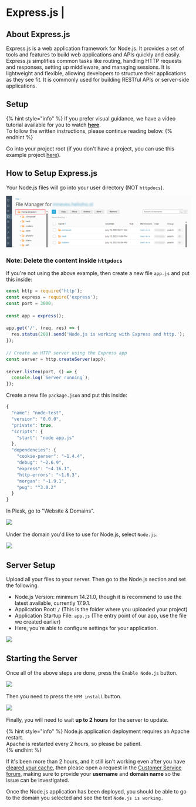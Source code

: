 # Express.js                        |

## About Express.js
Express.js is a web application framework for Node.js. It provides a set of tools and features to build web applications and APIs quickly and easily. Express.js simplifies common tasks like routing, handling HTTP requests and responses, setting up middleware, and managing sessions. It is lightweight and flexible, allowing developers to structure their applications as they see fit. It is commonly used for building RESTful APIs or server-side applications.

## Setup

{% hint style="info" %}
If you prefer visual guidance, we have a video tutorial available for you to watch **[here](https://www.youtube.com/watch?v=Ak2yI8w-mew&ab_channel=HelioHost)**.  
To follow the written instructions, please continue reading below.
{% endhint %}

Go into your project root (if you don't have a project, you can use this example project [here](https://github.com/HelioNetworks/Node.JS-Example)).

## How to Setup Express.js

Your Node.js files will go into your user directory (NOT `httpdocs`).

![](../../.gitbook/assets/plesk_file_manager.png)

### Note: Delete the content inside `httpdocs`

If you're not using the above example, then create a new file `app.js` and put this inside:

```javascript
const http = require('http');
const express = require('express');
const port = 3000;

const app = express();

app.get('/', (req, res) => {
  res.status(200).send('Node.js is working with Express and http.');
});

// Create an HTTP server using the Express app
const server = http.createServer(app);

server.listen(port, () => {
  console.log(`Server running`);
});
```

Create a new file `package.json` and put this inside:

```javascript
{
  "name": "node-test",
  "version": "0.0.0",
  "private": true,
  "scripts": {
    "start": "node app.js"
  },
  "dependencies": {
    "cookie-parser": "~1.4.4",
    "debug": "~2.6.9",
    "express": "~4.16.1",
    "http-errors": "~1.6.3",
    "morgan": "~1.9.1",
    "pug": "^3.0.2"
  }
}
```

In Plesk, go to "Website & Domains".

![](../../.gitbook/assets/WebsitesAndDomains.png)

Under the domain you'd like to use for Node.js, select `Node.js`.

![](../../.gitbook/assets/NodejsLink.png)

## Server Setup

Upload all your files to your server. Then go to the Node.js section and set the following.

* Node.js Version: minimum 14.21.0, though it is recommend to use the latest available, currently 17.9.1.
* Application Root: `/` (This is the folder where you uploaded your project)
* Application Startup File: `app.js` (The entry point of our app, use the file we created earlier)
* Here, you're able to configure settings for your application.

![](../../.gitbook/assets/NodejsSettings.png)

## Starting the Server

Once all of the above steps are done, press the `Enable Node.js` button.

![](../../.gitbook/assets/enableNodeJs.png)

Then you need to press the `NPM install` button.

![](../../.gitbook/assets/NPMInstall.png)

Finally, you will need to wait **up to 2 hours** for the server to update.

{% hint style="info" %}
Node.js application deployment requires an Apache restart.  
Apache is restarted every 2 hours, so please be patient.  
{% endhint %}

If it's been more than 2 hours, and it still isn't working even after you have [cleared your cache](../misc/clear-your-cache.md), then please open a request in the [Customer Service forum](https://helionet.org/index/forum/45-customer-service/?do=add), making sure to provide your **username** and **domain name** so the issue can be investigated.

Once the Node.js application has been deployed, you should be able to go to the domain you selected and see the text `Node.js is working.`